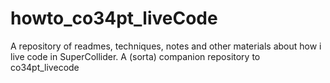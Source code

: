 # howto_co34pt_liveCode
A repository of readmes, techniques, notes and other materials about how i live code in SuperCollider. A (sorta) companion repository to co34pt_livecode 
